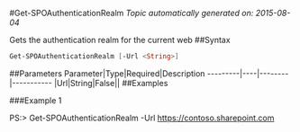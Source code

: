 #Get-SPOAuthenticationRealm
*Topic automatically generated on: 2015-08-04*

Gets the authentication realm for the current web
##Syntax
```powershell
Get-SPOAuthenticationRealm [-Url <String>]
```


##Parameters
Parameter|Type|Required|Description
---------|----|--------|-----------
|Url|String|False||
##Examples

###Example 1
    
PS:> Get-SPOAuthenticationRealm -Url https://contoso.sharepoint.com

<!-- Ref: 712DE16D6AD9904B0EDA012A289F3477 -->